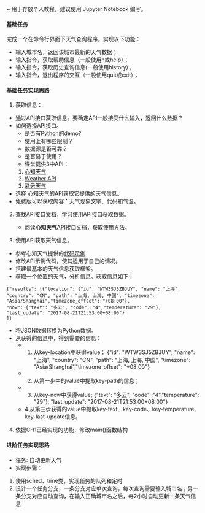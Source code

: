 ~ 用于存放个人教程，建议使用 Jupyter Notebook 编写。

#### 基础任务
完成一个在命令行界面下天气查询程序，实现以下功能：
- 输入城市名，返回该城市最新的天气数据；
- 输入指令，获取帮助信息（一般使用h或help）；
- 输入指令，获取历史查询信息(一般使用history)；
- 输入指令，退出程序的交互（一般使用quit或exit）；

#### 基础任务实现思路
1. 获取信息：
- 通过API接口获取信息。要确定API一般接受什么输入，返回什么数据？
- 如何选择API接口。
    - 是否有Python的demo?
    - 使用上有哪些限制？
    - 数据源是否可靠？
    - 是否易于使用？
    - 课堂提供3中API：
    1. [心知天气](https://www.seniverse.com/)
    2. [Weather API](http://openweathermap.org/api)
    3. [彩云天气](http://wiki.swarma.net/index.php/%E5%BD%A9%E4%BA%91%E5%A4%A9%E6%B0%94API/v2)
- 选择 [心知天气](https://www.seniverse.com/)的API获取它提供的天气信息。
- 免费版可以获取内容：天气现象文字、代码和气温。

2. 查找API接口文档，学习使用API接口获取数据。
    - 阅读**心知天气**API[接口文档](https://www.seniverse.com/doc)，获取使用方法。

3. 使用API获取天气信息。
- 参考心知天气提供的[代码示例](https://github.com/seniverse/seniverse-api-demos)
- 修改API示例代码，使其适用于自己的情况。
- 搭建最基本的天气信息获取框架。
- 获取一个位置的天气，分析信息。获取信息如下：
```
{"results": [{"location": {"id": "WTW3SJ5ZBJUY", "name": "上海", "country": "CN", "path": "上海, 上海, 中国", "timezone": "Asia/Shanghai","timezone_offset": "+08:00"},
"now": {"text": "多云", "code" :"4","temperature": "29"}, "last_update": "2017-08-21T21:53:00+08:00"}
]}
```
- 将JSON数据转换为Python数据。
- 从获得的信息中，得到需要的信息：
    - 1. 从key-location中获得value；
    {"id": "WTW3SJ5ZBJUY", "name": "上海", "country": "CN", "path": "上海, 上海, 中国", "timezone": "Asia/Shanghai","timezone_offset": "+08:00"}
    - 2. 从第一步中的value中提取key-path的信息；
    - 3. 从key-now中获得value;
    {"text": "多云", "code" :"4","temperature": "29"}, "last_update": "2017-08-21T21:53:00+08:00"}
    - 4.从第三步获得的value中提取key-text、key-code、key-temperature、key-last-update信息。
4. 依据CH1已经实现的功能，修改main()函数结构


#### 进阶任务实现思路
- 任务: 自动更新天气
- 实现步骤：
1. 使用sched、time类，实现任务的队列和定时
2. 设计一个任务分支，一条分支对应单次查询，每次查询需要输入城市名；另一条分支对应自动查询，在输入正确城市名之后，每2小时自动更新一条天气信息



